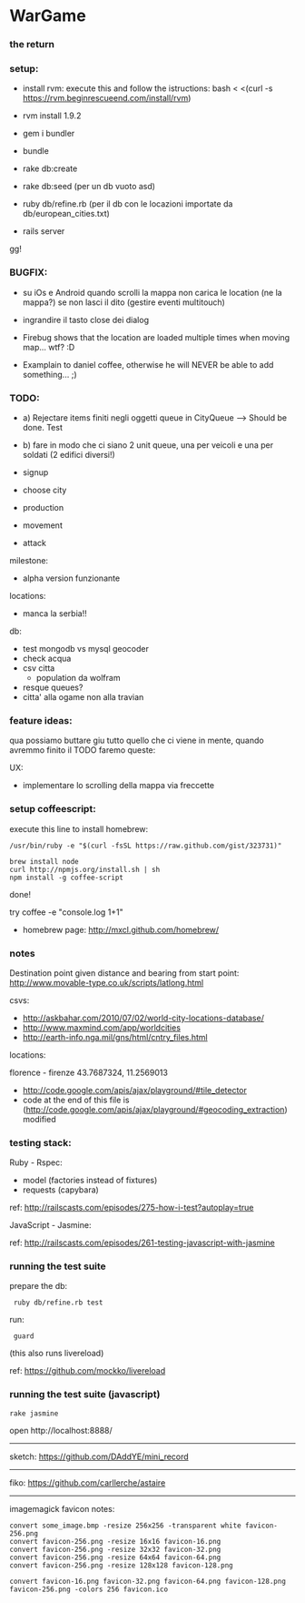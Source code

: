 # WarGame 
### the return

### setup:

- install rvm: 
    execute this and follow the istructions:
      bash < <(curl -s https://rvm.beginrescueend.com/install/rvm)

- rvm install 1.9.2
- gem i bundler
- bundle
- rake db:create
- rake db:seed (per un db vuoto asd)
- ruby db/refine.rb  (per il db con le locazioni importate da db/european_cities.txt)
- rails server

gg!

### BUGFIX:

- su iOs e Android quando scrolli la mappa non carica le location (ne la mappa?) se non lasci il dito (gestire eventi multitouch)

- ingrandire il tasto close dei dialog

- Firebug shows that the location are loaded multiple times when moving map... wtf? :D

- Examplain to daniel coffee, otherwise he will NEVER be able to add something... ;)

### TODO:

- a) Rejectare items finiti negli oggetti queue in CityQueue --> Should be done. Test
- b) fare in modo che ci siano 2 unit queue, una per veicoli e una per soldati (2 edifici diversi!)

- signup
- choose city
- production
- movement
- attack

milestone:

- alpha version funzionante

locations:

- manca la serbia!!

db:

- test mongodb vs mysql geocoder
- check acqua
- csv citta
  - population da wolfram
- resque queues?
- citta' alla ogame non alla travian


### feature ideas:

qua possiamo buttare giu tutto quello che ci viene in mente, quando avremmo finito il TODO faremo queste:


UX:

- implementare lo scrolling della mappa via freccette


### setup coffeescript:

execute this line to install homebrew:

    /usr/bin/ruby -e "$(curl -fsSL https://raw.github.com/gist/323731)"

    brew install node
    curl http://npmjs.org/install.sh | sh
    npm install -g coffee-script

done!

try coffee -e "console.log 1+1"

- homebrew page: http://mxcl.github.com/homebrew/


### notes

Destination point given distance and bearing from start point:
http://www.movable-type.co.uk/scripts/latlong.html 


csvs:
- http://askbahar.com/2010/07/02/world-city-locations-database/
- http://www.maxmind.com/app/worldcities
- http://earth-info.nga.mil/gns/html/cntry_files.html

locations:

florence - firenze
43.7687324, 11.2569013


- http://code.google.com/apis/ajax/playground/#tile_detector
- code at the end of this file is (http://code.google.com/apis/ajax/playground/#geocoding_extraction) modified

### testing stack:

Ruby - Rspec:
  
- model (factories instead of fixtures)
- requests (capybara)

ref: http://railscasts.com/episodes/275-how-i-test?autoplay=true

JavaScript - Jasmine:

ref: http://railscasts.com/episodes/261-testing-javascript-with-jasmine

### running the test suite

prepare the db:

     ruby db/refine.rb test

run:

     guard 

(this also runs livereload)

ref: https://github.com/mockko/livereload


### running the test suite (javascript)

    rake jasmine

open http://localhost:8888/


-----

sketch: https://github.com/DAddYE/mini_record


-----

fiko: https://github.com/carllerche/astaire

--- 

imagemagick favicon notes:
   
    convert some_image.bmp -resize 256x256 -transparent white favicon-256.png
    convert favicon-256.png -resize 16x16 favicon-16.png
    convert favicon-256.png -resize 32x32 favicon-32.png
    convert favicon-256.png -resize 64x64 favicon-64.png
    convert favicon-256.png -resize 128x128 favicon-128.png
    
    convert favicon-16.png favicon-32.png favicon-64.png favicon-128.png favicon-256.png -colors 256 favicon.ico